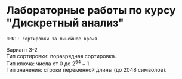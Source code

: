 # Лабораторные работы по курсу "Дискретный анализ"


`ЛР№1: сортировки за линейное время`

Вариант 3-2  
Тип сортировки: поразрядная сортировка.  
Тип ключа: числа от 0 до $2^{64} - 1$.  
Тип значения: строки переменной длины (до 2048 символов).
